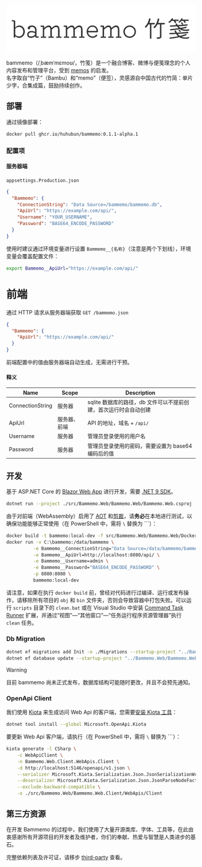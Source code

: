 ![bammemo Logo](./assets/logo.png)

bammemo（/ˌbæmˈmɛmoʊ/，竹笺）是一个融合博客、微博与便笺理念的个人内容发布和管理平台，受到 [memos](https://github.com/usememos/memos) 的启发。  
名字取自“竹子”（Bambu）和“memo”（便签），灵感源自中国古代的竹简：单片少字，合集成篇，鼓励持续创作。

## 部署

通过镜像部署：

```bash
docker pull ghcr.io/huhubun/bammemo:0.1.1-alpha.1
```

### 配置项

#### 服务器端

`appsettings.Production.json`

```json
{
  "Bammemo": {
    "ConnectionString": "Data Source=/bammemo/bammemo.db",
    "ApiUrl": "https://example.com/api/",
    "Username": "YOUR_USERNAME",
    "Password": "BASE64_ENCODE_PASSWORD"
  }
}
```

使用时建议通过环境变量进行设置 `Bammemo__{名称}`（注意是两个下划线），环境变量会覆盖配置文件：

```bash
export Bammemo__ApiUrl="https://example.com/api/"
```


# 前端

通过 HTTP 请求从服务器端获取 `GET /bammemo.json`

```json
{
  "Bammemo": {
    "ApiUrl": "https://example.com/api/"
  }
}
```

前端配置中的值由服务器端自动生成，无需进行干预。

#### 释义

| Name                  | Scope                 |  Description                                             |
| --------------------- | --------------------- | -------------------------------------------------------- |
| ConnectionString      | 服务器                 | sqlite 数据库的路径，db 文件可以不提前创建，首次运行时会自动创建 |
| ApiUrl                | 服务器、前端            | API 的地址，域名 + `/api/`                                 |
| Username              | 服务器                 | 管理员登录使用的用户名                                      |
| Password              | 服务器                 | 管理员登录使用的密码，需要设置为 base64 编码后的值             |

## 开发

基于 ASP.NET Core 的 [Blazor Web App](https://learn.microsoft.com/en-us/aspnet/core/blazor/?view=aspnetcore-9.0) 进行开发，需要 [.NET 9 SDK](https://dotnet.microsoft.com/en-us/download/dotnet/9.0)。

```bash
dotnet run --project ./src/Bammemo.Web/Bammemo.Web/Bammemo.Web.csproj
```

由于对前端（WebAssembly）启用了 [AOT](https://learn.microsoft.com/en-us/aspnet/core/blazor/webassembly-build-tools-and-aot?view=aspnetcore-9.0) 和[剪裁](https://learn.microsoft.com/en-us/aspnet/core/blazor/host-and-deploy/configure-trimmer?view=aspnetcore-9.0)，请**务必**在本地进行测试，以确保功能能够正常使用（在 PowerShell 中，需将 `\` 替换为 `\``）：

```bash
docker build -t bammemo:local-dev -f src/Bammemo.Web/Bammemo.Web/Dockerfile .
docker run -v C:\bammemo:/data/bammemo \
          -e Bammemo__ConnectionString="Data Source=/data/bammemo/bammemo.db" \
          -e Bammemo__ApiUrl=http://localhost:8080/api/ \
          -e Bammemo__Username=admin \
          -e Bammemo__Password="BASE64_ENCODE_PASSWORD" \
          -p 8080:8080 \
          bammemo:local-dev
```

请注意，如果在执行 `docker build` 前，曾经对代码进行过编译、运行或发布操作，请移除所有项目的 `obj` 和 `bin` 文件夹，否则会导致容器中打包失败。可以运行 `scripts` 目录下的 `clean.bat` 或在 Visual Studio 中安装 [Command Task Runner](https://marketplace.visualstudio.com/items?itemName=MadsKristensen.CommandTaskRunner64) 扩展，并通过“视图”—“其他窗口”—“任务运行程序资源管理器”执行 `clean` 任务。

### Db Migration 

```bash
dotnet ef migrations add Init -o ./Migrations --startup-project "../Bammemo.Web/Bammemo.Web/Bammemo.Web.csproj" -c BammemoDbContext
dotnet ef database update --startup-project "../Bammemo.Web/Bammemo.Web/Bammemo.Web.csproj" -c BammemoDbContext
```

> [!WARNING]
> 目前 bammemo 尚未正式发布，数据库结构可能随时更改，并且不会预先通知。

### OpenApi Client

我们使用 [Kiota](https://learn.microsoft.com/zh-cn/openapi/kiota/) 来生成访问 Web Api 的客户端，您需要[安装 Kiota 工具](https://learn.microsoft.com/zh-cn/openapi/kiota/install?tabs=bash)：

```bash
dotnet tool install --global Microsoft.OpenApi.Kiota
```

要更新 Web Api 客户端，请执行（在 PowerShell 中，需将 `\` 替换为 `\``）：

```bash
kiota generate -l CSharp \
    -c WebApiClient \
    -n Bammemo.Web.Client.WebApis.Client \
    -d http://localhost:5146/openapi/v1.json \
    --serializer Microsoft.Kiota.Serialization.Json.JsonSerializationWriterFactory \
    --deserializer Microsoft.Kiota.Serialization.Json.JsonParseNodeFactory \
    --exclude-backward-compatible \
    -o ./src/Bammemo.Web/Bammemo.Web.Client/WebApis/Client
```

## 第三方资源

在开发 Bammemo 的过程中，我们使用了大量开源类库、字体、工具等，在此由衷感谢所有开源项目的开发者及维护者，你们的奉献、热爱与智慧是人类进步的基石。

完整依赖列表及许可证，请移步 [third-party](./third-party) 查看。
